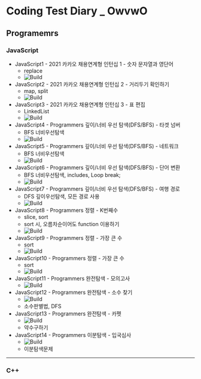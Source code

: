 # Coding Test Diary _ OwvwO

## Programemrs

### JavaScript
  - JavaScript1 - 2021 카카오 채용연계형 인턴십 1 - 숫자 문자열과 영단어
    - replace
    - ![Build](https://img.shields.io/badge/level1-lightgrey)
  - JavaScript2 - 2021 카카오 채용연계형 인턴십 2 - 거리두기 확인하기
    - map, split
    - ![Build](https://img.shields.io/badge/level2-important)
  - JavaScript3 - 2021 카카오 채용연계형 인턴십 3 - 표 편집
    - LinkedList
    - ![Build](https://img.shields.io/badge/level3-critical)
  - JavaScript4 - Programmers 깊이/너비 우선 탐색(DFS/BFS) - 타겟 넘버
    - BFS 너비우선탐색
    - ![Build](https://img.shields.io/badge/level2-important)
  - JavaScript5 - Programmers 깊이/너비 우선 탐색(DFS/BFS) - 네트워크
    - BFS 너비우선탐색
    - ![Build](https://img.shields.io/badge/level3-critical)
  - JavaScript6 - Programmers 깊이/너비 우선 탐색(DFS/BFS) - 단어 변환
    - BFS 너비우선탐색, includes, Loop break;
    - ![Build](https://img.shields.io/badge/level3-critical)
  - JavaScript7 - Programmers 깊이/너비 우선 탐색(DFS/BFS) - 여행 경로
    - DFS 깊이우선탐색, 모든 경로 사용
    - ![Build](https://img.shields.io/badge/level3-critical)
  - JavaScript8 - Programmers 정렬 - K번째수
    - slice, sort
    - sort 시, 오름차순이어도 function 이용하기
    - ![Build](https://img.shields.io/badge/level1-lightgrey)
  - JavaScript9 - Programmers 정렬 - 가장 큰 수
    - sort
    - ![Build](https://img.shields.io/badge/level3-critical)
  - JavaScript10 - Programmers 정렬 - 가장 큰 수
    - sort
    - ![Build](https://img.shields.io/badge/level3-critical)
  - JavaScript11 - Programmers 완전탐색 - 모의고사
    - ![Build](https://img.shields.io/badge/level1-lightgrey)
  - JavaScript12 - Programmers 완전탐색 - 소수 찾기
    - ![Build](https://img.shields.io/badge/level2-important)
    - 소수판별법, DFS
  - JavaScript13 - Programmers 완전탐색 - 카펫
    - ![Build](https://img.shields.io/badge/level2-important)
    - 약수구하기
  - JavaScript14 - Programmers 이분탐색 - 입국심사
    - ![Build](https://img.shields.io/badge/level3-critical)
    - 이분탐색문제
------
### C++


